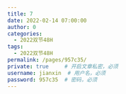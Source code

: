 ```yaml
---
title: 7
date: 2022-02-14 07:00:00
author: 0
categories: 
  - 2022双节48H
tags: 
  - 2022双节48H
permalink: /pages/957c35/
private: true     # 开启文章私密，必须
username: jianxin  # 用户名，必须
password: 957c35  # 密码，必须
---
```



